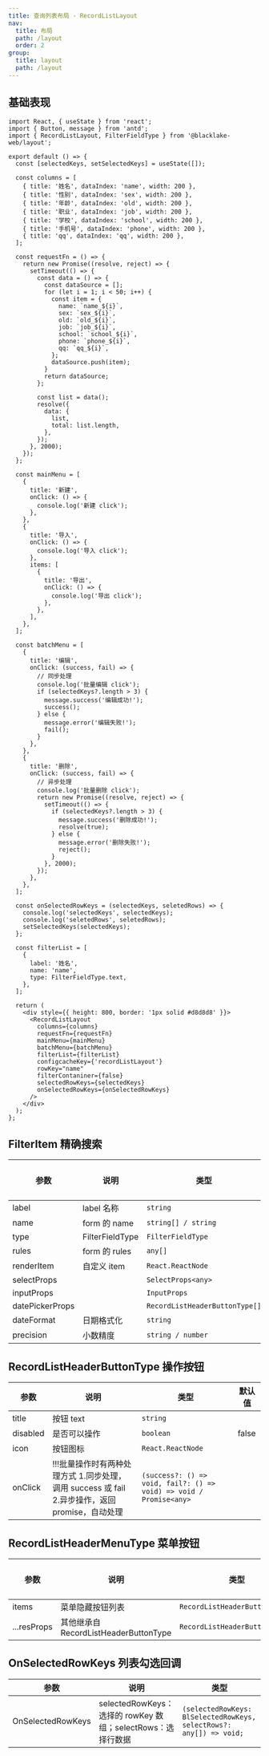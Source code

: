 ```yaml
---
title: 查询列表布局 - RecordListLayout
nav:
  title: 布局
  path: /layout
  order: 2
group:
  title: layout
  path: /layout
---
```


## 基础表现

```tsx
import React, { useState } from 'react';
import { Button, message } from 'antd';
import { RecordListLayout, FilterFieldType } from '@blacklake-web/layout';

export default () => {
  const [selectedKeys, setSelectedKeys] = useState([]);

  const columns = [
    { title: '姓名', dataIndex: 'name', width: 200 },
    { title: '性别', dataIndex: 'sex', width: 200 },
    { title: '年龄', dataIndex: 'old', width: 200 },
    { title: '职业', dataIndex: 'job', width: 200 },
    { title: '学校', dataIndex: 'school', width: 200 },
    { title: '手机号', dataIndex: 'phone', width: 200 },
    { title: 'qq', dataIndex: 'qq', width: 200 },
  ];

  const requestFn = () => {
    return new Promise((resolve, reject) => {
      setTimeout(() => {
        const data = () => {
          const dataSource = [];
          for (let i = 1; i < 50; i++) {
            const item = {
              name: `name_${i}`,
              sex: `sex_${i}`,
              old: `old_${i}`,
              job: `job_${i}`,
              school: `school_${i}`,
              phone: `phone_${i}`,
              qq: `qq_${i}`,
            };
            dataSource.push(item);
          }
          return dataSource;
        };

        const list = data();
        resolve({
          data: {
            list,
            total: list.length,
          },
        });
      }, 2000);
    });
  };

  const mainMenu = [
    {
      title: '新建',
      onClick: () => {
        console.log('新建 click');
      },
    },
    {
      title: '导入',
      onClick: () => {
        console.log('导入 click');
      },
      items: [
        {
          title: '导出',
          onClick: () => {
            console.log('导出 click');
          },
        },
      ],
    },
  ];

  const batchMenu = [
    {
      title: '编辑',
      onClick: (success, fail) => {
        // 同步处理
        console.log('批量编辑 click');
        if (selectedKeys?.length > 3) {
          message.success('编辑成功!');
          success();
        } else {
          message.error('编辑失败!');
          fail();
        }
      },
    },
    {
      title: '删除',
      onClick: (success, fail) => {
        // 异步处理
        console.log('批量删除 click');
        return new Promise((resolve, reject) => {
          setTimeout(() => {
            if (selectedKeys?.length > 3) {
              message.success('删除成功!');
              resolve(true);
            } else {
              message.error('删除失败!');
              reject();
            }
          }, 2000);
        });
      },
    },
  ];

  const onSelectedRowKeys = (selectedKeys, seletedRows) => {
    console.log('selectedKeys', selectedKeys);
    console.log('seletedRows', seletedRows);
    setSelectedKeys(selectedKeys);
  };

  const filterList = [
    {
      label: '姓名',
      name: 'name',
      type: FilterFieldType.text,
    },
  ];

  return (
    <div style={{ height: 800, border: '1px solid #d8d8d8' }}>
      <RecordListLayout
        columns={columns}
        requestFn={requestFn}
        mainMenu={mainMenu}
        batchMenu={batchMenu}
        filterList={filterList}
        configcacheKey={'recordListLayout'}
        rowKey="name"
        filterContaniner={false}
        selectedRowKeys={selectedKeys}
        onSelectedRowKeys={onSelectedRowKeys}
      />
    </div>
  );
};
```

<API src="/RecordListLayout.tsx"/>

## FilterItem 精确搜索

| 参数            | 说明            | 类型                           | 默认值 |
| --------------- | --------------- | ------------------------------ | ------ |
| label           | label 名称      | `string`                       |        |
| name            | form 的 name    | `string[] / string`            |        |
| type            | FilterFieldType | `FilterFieldType`              |        |
| rules           | form 的 rules   | `any[]`                        |        |
| renderItem      | 自定义 item     | `React.ReactNode`              |        |
| selectProps     |                 | `SelectProps<any>`             |        |
| inputProps      |                 | `InputProps`                   |        |
| datePickerProps |                 | `RecordListHeaderButtonType[]` |        |
| dateFormat      | 日期格式化      | `string `                      |        |
| precision       | 小数精度        | `string / number`              |        |

## RecordListHeaderButtonType 操作按钮

| 参数     | 说明                                                                                            | 类型                                                               | 默认值 |
| -------- | ----------------------------------------------------------------------------------------------- | ------------------------------------------------------------------ | ------ |
| title    | 按钮 text                                                                                       | `string`                                                           |        |
| disabled | 是否可以操作                                                                                    | `boolean`                                                          | false  |
| icon     | 按钮图标                                                                                        | `React.ReactNode`                                                  |        |
| onClick  | !!!批量操作时有两种处理方式 1.同步处理，调用 success 或 fail 2.异步操作，返回 promise，自动处理 | `(success?: () => void, fail?: () => void) => void / Promise<any>` |        |

## RecordListHeaderMenuType 菜单按钮

| 参数        | 说明                                  | 类型                           | 默认值 |
| ----------- | ------------------------------------- | ------------------------------ | ------ |
| items       | 菜单隐藏按钮列表                      | `RecordListHeaderButtonType[]` |        |
| ...resProps | 其他继承自 RecordListHeaderButtonType | `RecordListHeaderButtonType`   |        |

## OnSelectedRowKeys 列表勾选回调

| 参数              | 说明                                                        | 类型                                                                |
| ----------------- | ----------------------------------------------------------- | ------------------------------------------------------------------- |
| OnSelectedRowKeys | selectedRowKeys：选择的 rowKey 数组；selectRows：选择行数据 | `(selectedRowKeys: BlSelectedRowKeys, selectRows?: any[]) => void;` |
